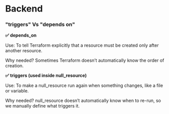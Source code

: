 # Backend

### "triggers" Vs "depends on"

**✅ depends_on**

Use: To tell Terraform explicitly that a resource must be created only after another resource.

Why needed? Sometimes Terraform doesn’t automatically know the order of creation.

**✅ triggers (used inside null_resource)**

Use: To make a null_resource run again when something changes, like a file or variable.

Why needed? null_resource doesn’t automatically know when to re-run, so we manually define what triggers it.